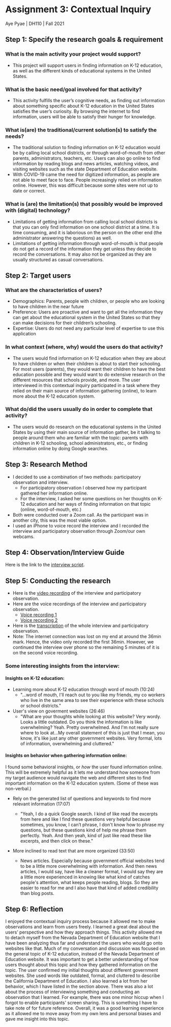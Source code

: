 # Assignment 3: Contextual Inquiry
Aye Pyae | DH110 | Fall 2021

## Step 1: Specify the research goals & requirement
### What is the main activity your project would support?
- This project will support users in finding information on K-12 education, as well as the different kinds of educational systems in the United States.
### What is the basic need/goal involved for that activity?
- This activity fulfills the user’s cognitive needs, as finding out information about something specific about K-12 education in the United States satisfies the user’s curiosity. By browsing the internet to find information, users will be able to satisfy their hunger for knowledge.
### What is(are) the traditional/current solution(s) to satisfy the needs?
- The traditional solution to finding information on K-12 education would be by calling local school districts, or through word-of-mouth from other parents, administrators, teachers, etc. Users can also go online to find information by reading blogs and news articles, watching videos, and visiting websites such as the state Department of Education website.
- With COVID-19 came the need for digitized information, as people are not able to meet face to face. People increasingly relied on information online. However, this was difficult because some sites were not up to date or correct.
### What is (are) the limitation(s) that possibly would be improved with (digital) technology?
- Limitations of getting information from calling local school districts is that you can only find information on one school district at a time. It is time consuming, and it is laborious on the person on the other end (the administrator answering the questions) as well.
- Limitations of getting information through word-of-mouth is that people do not get a record of the information they get unless they decide to record the conversations. It may also not be organized as they are usually structured as casual conversations.
## Step 2: Target users
### What are the characteristics of users?
- Demographics: Parents, people with children, or people who are looking to have children in the near future
- Preference: Users are proactive and want to get all the information they can get about the educational system in the United States so that they can make decisions for their children’s schooling.
- Expertise: Users do not need any particular level of expertise to use this application

### In what context (where, why) would the users do that activity?
- The users would find information on K-12 education when they are about to have children or when their children is about to start their schooling. For most users (parents), they would want their children to have the best education possible and they would want to do extensive research on the different resources that schools provide, and more. The user interviewed in this contextual inquiry participated in a task where they relied on their main source of information gathering (online), to learn more about the K-12 education system.

### What do/did the users usually do in order to complete that activity?
- The users would do research on the educational systems in the United States by using their main source of information gather, be it talking to people around them who are familiar with the topic: parents with children in K-12 schooling, school administrators, etc., or finding information online by doing Google searches.

## Step 3: Research Method
- I decided to use a combination of two methods: participatory observation and interview.
  - For participatory observation I observed how my participant gathered her information online.
  - For the interview, I asked her some questions on her thoughts on K-12 education and her ways of finding information on that topic (online, word-of-mouth, etc.)
- Both were conducted over a Zoom call. As the participant was in another city, this was the most viable option. 
- I used an iPhone to voice record the interview and I recorded the interview and participatory observation through Zoom/our own webcams. 

## Step 4: Observation/Interview Guide
Here is the link to the [interview script](https://docs.google.com/document/d/1oC7TAU09VqXrl-MQfNMtIcmsC6M_q7Pm_NolguWY1ss/edit?usp=sharing).

## Step 5: Conducting the research
- Here is the [video recording](https://youtu.be/3wsscp7ddEQ) of the interview and participatory observation.
- Here are the voice recordings of the interview and participatory observation.
  - [Voice recording 1](https://drive.google.com/file/d/1mH9n8P2s21Ad2BeqbLjELg2bO3nI432w/view?usp=sharing)
  - [Voice recording 2](https://drive.google.com/file/d/1xgcTc9kldAFaJ3q_79eOsDA5uYddROWC/view?usp=sharing)
- Here is the [transcription](https://docs.google.com/document/d/1sZImq9LjfQ94yjthOUOMOAFBq3M4w4eNNZeGSNLS0cY/edit?usp=sharing) of the whole interview and participatory observation.
- Note: The internet connection was lost on my end at around the 36min mark. Hence, the video only recorded the first 36min. However, we continued the interview over phone so the remaining 5 minutes of it is on the second voice recording.

### Some interesting insights from the interview:

#### Insights on K-12 education:
- Learning more about K-12 education through word of mouth (10:24)
  -  "...word of mouth, I'll reach out to you like my friends, my co workers who live in the same area to see their experience with these schools or school districts."
- User's view on goverment websites (26:46)
  - "What are your thoughts while looking at this website? Very wordy. Looks a little outdated. Do you think the information is like overwhelming? Yeah. Pretty overwhelmed. And I'm not really sure where to look at...My overall statement of this is just that I mean, you know, it's like just any other government websites. Very formal, lots of information, overwhelming and cluttered."

#### Insights on behavior when gathering information online:
I found some behavioral insights, or *how* the user found information online. This will be extremely helpful as it lets me understand how someone from my target audience would navigate the web and different sites to find important information on the K-12 education system. (Some of these was non-verbal.)

- Rely on the generated list of questions and keywords to find more relevant information (17:07)
  - "Yeah, I do a quick Google search. I kind of like read the excerpts from here and like I find these questions very helpful because sometimes, you know, I can’t phrase, I don't know how to phrase my questions, but these questions kind of help me phrase them perfectly. Yeah. And then yeah, kind of just like read these like excerpts, and then click on these."

 
- More inclined to read text that are more organized (33:50)
  - News articles. Especially because government official websites tend to be a little more overwhelming with information. And then news articles, I would say, have like a cleaner format, I would say they are a little more experienced in knowing like what kind of catches people's attention, what keeps people reading, blogs. So they are easier to read for me and I also have that kind of added credibility than blog posts.





## Step 6: Reflection
I enjoyed the contextual inquiry process because it allowed me to make observations and learn from users freely. I learned a great deal about the users’ perspective and how they approach things. This activity allowed me to detach myself from the Nevada Department of Education website that I have been analyzing thus far and understand the users who would go onto websites like that. Much of my conversation and discussion was focused on the general topic of K-12 education, instead of the Nevada Department of Education website. It was important to get a better understanding of how users thought about this topic and how they gathered information on the topic. The user confirmed my initial thoughts about different government websites. She used words like outdated, formal, and cluttered to describe the California Department of Education. I also learned a lot from her behavior, which I have listed in the section above. There was also a lot about the process of interviewing something and conducting an observation that I learned. For example, there was one minor hiccup when I forgot to enable participants' screen sharing. This is something I have to take note of for future reference. Overall, it was a good learning experience as it allowed me to move away from my own lens and personal biases and gave me insight into this topic. 




